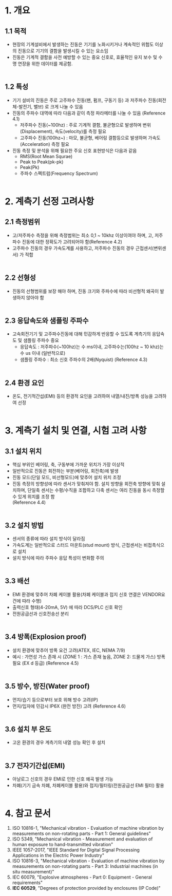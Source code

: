 # 1. 개요

## 1.1 목적
- 현장의 기계설비에서 발생하는 진동은 기기를 노화시키거나 계속적인 위험도 이상의 진동으로 기기의 결함을 발생시킬 수 있는 요소임
- 진동은 기계적 결함을 사전 예방할 수 있는 중요 신호로, 효율적인 유지 보수 및 수명 연장을 위한 데이터를 제공함.
</BR></BR>

## 1.2 특성
- 기기 설비의 진동은 주로 고주파수 진동(팬, 펌프, 구동기 등) 과 저주파수 진동(회전체-발전기, 밸브) 로 크게 나눌 수 있음
- 진동의 주파수 대역에 따라 다음과 같이 측정 파라메터를 나눌 수 있음 (Reference 4.1)
  - 저주파수 진동(~100hz) : 주로 기계적 결함, 불균형으로 발생하며 변위(Displacement), 속도(velocity)를 측정 필요
  - 고주파수 진동(100hz~) : 마모, 불균형, 베어링 결함등으로 발생하며 가속도(Acceleration) 측정 필요
- 진동 측정 및 분석을 위해 필요한 주요 신호 표현방식은 다음과 같음
  - RMS(Root Mean Squrae)
  - Peak to Peak(pk-pk)
  - Peak(Pk)
  - 주파수 스펙트럼(Frequency Spectrum)
</br></br>

# 2. 계측기 선정 고려사항

## 2.1 측정범위
- 고/저주파수 측정을 위해 측정범위는 최소 0,1 ~ 10khz 이상이여야 하며, 고, 저주파수 진동에 대한 정확도가 고려되어야 함(Reference 4.2)
- 고주파수 진동의 경우 가속도계를 사용하고, 저주파수 진동의 경우 근접센서(변위센서) 가 적합
</br></br>

## 2.2 선형성
- 진동의 선형범위를 보장 해야 하며, 진동 크기와 주파수에 따라 비선형적 왜곡이 발생하지 않아야 함
</br></br>

## 2.3 응답속도와 샘플링 주파수
- 고속회전기기 및 고주파수진동에 대해 민감하게 반응할 수 있도록 계측기의 응답속도 및 샘플링 주파수 중요
  - 응답속도 : 저주파수(~100hz)는 수 ms이내, 고주파수는(100hz ~ 10 khz)는 수 us 이내 (일반적으로)
  - 샘플링 주파수 : 최소 신호 주파수의 2배(Nyquist) (Reference 4.3)
</br></br>

## 2.4 환경 요인
- 온도, 전기적간섭(EMI) 등의 환경적 요인을 고려하여 내열/내진/방폭 성능을 고려하여 선정
</BR></BR>

# 3. 계측기 설치 및 연결, 시험 고려 사항

## 3.1 설치 위치
- 핵심 부위인 베어링, 축, 구동부에 가까운 위치가 가장 이상적
- 일반적으로 진동은 회전하는 부분(베어링, 회전축)에 발생
- 진동 모드(단일 모드, 비선형모드)에 맞추어 설치 위치 조정
- 진동 측정의 방향성에 따라 센서가 맞춰져야 함. 설치 방향을 회전축 방향에 맞춰 설치하며, 단일축 센서는 수평/수직을 조합하고 다축 센서는 여리 진동을 동시 측정할 수 있게 위치를 조정 함</br>
  (Reference 4.4) 
</BR></BR>

## 3.2 설치 방법
- 센서의 종류에 따라 설치 방식이 달라짐
- 가속도계는 일반적으로 스터드 마운트(stud mount) 방식, 근접센서는 비접촉식으로 설치
- 설치 방식에 따라 주파수 응답 특성이 변화함 주의
</BR></BR>

## 3.3 배선
- EMI 환경에 맞추어 차폐 케이블 활용(차폐 케이블과 접지 신호 연결은 VENDOR요건에 따라 수행)
- 출력신호 형태(4-20mA, 5V) 에 따라 DCS/PLC 신호 확인
- 전원공급선과 신호전송선 분리
</BR></BR>

## 3.4 방폭(Explosion proof) 
- 설치 환경에 맞추어 방폭 요건 고려(ATEX, IEC, NEMA 7/9)
- 예시 : 가연성 가스 존재 시 (ZONE 1 : 가스 존재 높음, ZONE 2: 드물게 가스) 방폭 필요 (EX d 등급) (Reference 4.5)
</BR></BR>

## 3.5 방수, 방진(Water proof)
- 먼지/습기 등으로부터 보호 위해 방수 고려(IP)
- 먼지/입자에 민감시 IP6X (완전 방진) 고려 (Reference 4.6)
</BR></BR>

## 3.6 설치 부 온도
- 고온 환경의 경우 계측기의 내열 성능 확인 후 설치
</BR></BR>

## 3.7 전자기간섭(EMI)
- 아날로그 신호의 경우 EMI로 인한 신호 왜곡 발생 가능
- 차폐(기기 금속 차폐, 차폐케이블 활용)와 접지/필터링(전원공급선 EMI 필터) 활용 
</BR></BR>

# 4. 참고 문서
1. ISO 10816-1, "Mechanical vibration - Evaluation of machine vibration by measurements on non-rotating parts - Part 1: General guidelines"
2. ISO 5349, "Mechanical vibration - Measurement and evaluation of human exposure to hand-transmitted vibration"
3. IEEE 1057-2017, "IEEE Standard for Digital Signal Processing Applications in the Electric Power Industry"
4. ISO 10816-3, "Mechanical vibration - Evaluation of machine vibration by measurements on non-rotating parts - Part 3: Industrial machines (in situ measurement)"
5. IEC 60079, "Explosive atmospheres - Part 0: Equipment - General requirements"
6. **IEC 60529**, "Degrees of protection provided by enclosures (IP Code)"


